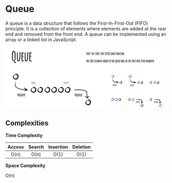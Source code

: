 # Queue

A queue is a data structure that follows the First-In-First-Out (FIFO) principle. It is a collection of elements where elements are added at the rear end and removed from the front end. A queue can be implemented using an array or a linked list in JavaScript.

![Alt text](https://github.com/Danish9991/Data-structures-and-Algorithms-/blob/main/queue/images/queue.jpeg)

******Complexities******
---

****Time Complexity****

| Access        | Search        | Insertion     | Deletion      | 
|:-------------:|:-------------:|:-------------:|:-------------:|
| O(n)          | O(n)          | O(1)          | O(1)          |

****Space Complexity****

O(n)

